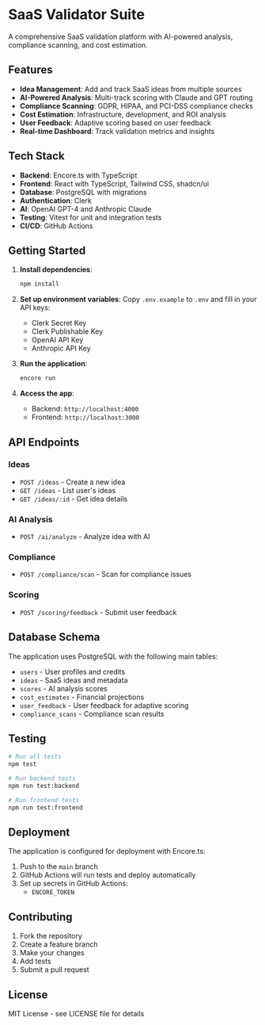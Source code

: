 # SaaS Validator Suite

A comprehensive SaaS validation platform with AI-powered analysis, compliance scanning, and cost estimation.

## Features

- **Idea Management**: Add and track SaaS ideas from multiple sources
- **AI-Powered Analysis**: Multi-track scoring with Claude and GPT routing
- **Compliance Scanning**: GDPR, HIPAA, and PCI-DSS compliance checks
- **Cost Estimation**: Infrastructure, development, and ROI analysis
- **User Feedback**: Adaptive scoring based on user feedback
- **Real-time Dashboard**: Track validation metrics and insights

## Tech Stack

- **Backend**: Encore.ts with TypeScript
- **Frontend**: React with TypeScript, Tailwind CSS, shadcn/ui
- **Database**: PostgreSQL with migrations
- **Authentication**: Clerk
- **AI**: OpenAI GPT-4 and Anthropic Claude
- **Testing**: Vitest for unit and integration tests
- **CI/CD**: GitHub Actions

## Getting Started

1. **Install dependencies**:
   ```bash
   npm install
   ```

2. **Set up environment variables**:
   Copy `.env.example` to `.env` and fill in your API keys:
   - Clerk Secret Key
   - Clerk Publishable Key
   - OpenAI API Key
   - Anthropic API Key

3. **Run the application**:
   ```bash
   encore run
   ```

4. **Access the app**:
   - Backend: `http://localhost:4000`
   - Frontend: `http://localhost:3000`

## API Endpoints

### Ideas
- `POST /ideas` - Create a new idea
- `GET /ideas` - List user's ideas
- `GET /ideas/:id` - Get idea details

### AI Analysis
- `POST /ai/analyze` - Analyze idea with AI

### Compliance
- `POST /compliance/scan` - Scan for compliance issues

### Scoring
- `POST /scoring/feedback` - Submit user feedback

## Database Schema

The application uses PostgreSQL with the following main tables:
- `users` - User profiles and credits
- `ideas` - SaaS ideas and metadata
- `scores` - AI analysis scores
- `cost_estimates` - Financial projections
- `user_feedback` - User feedback for adaptive scoring
- `compliance_scans` - Compliance scan results

## Testing

```bash
# Run all tests
npm test

# Run backend tests
npm run test:backend

# Run frontend tests
npm run test:frontend
```

## Deployment

The application is configured for deployment with Encore.ts:

1. Push to the `main` branch
2. GitHub Actions will run tests and deploy automatically
3. Set up secrets in GitHub Actions:
   - `ENCORE_TOKEN`

## Contributing

1. Fork the repository
2. Create a feature branch
3. Make your changes
4. Add tests
5. Submit a pull request

## License

MIT License - see LICENSE file for details
